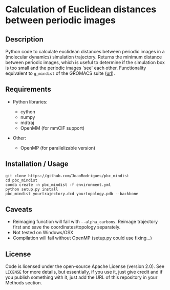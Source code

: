 # Calculation of Euclidean distances between periodic images

## Description
Python code to calculate euclidean distances between periodic images in a (molecular dynamics)
simulation trajectory. Returns the minimum distance between periodic images, which is useful to
determine if the simulation box is too small and the periodic images 'see' each other. Functionality
equivalent to `g_mindist` of the GROMACS suite ([url](http://manual.gromacs.org/documentation/2018/onlinehelp/gmx-mindist.html)).

## Requirements

* Python libraries:
    - cython
    - numpy
    - mdtraj
    - OpenMM (for mmCIF support)

* Other:
    - OpenMP (for parallelizable version)

## Installation / Usage
```
git clone https://github.com/JoaoRodrigues/pbc_mindist
cd pbc_mindist
conda create -n pbc_mindist -f environment.yml
python setup.py install
pbc_mindist yourtrajectory.dcd yourtopology.pdb --backbone
```

## Caveats
- Reimaging function will fail with `--alpha_carbons`. Reimage trajectory first
and save the coordinates/topology separately. 
- Not tested on Windows/OSX
- Compilation will fail without OpenMP (setup.py could use fixing...)

## License
Code is licensed under the open-source Apache License (version 2.0).
See `LICENSE` for more details, but essentially, if you use it, just give
credit and if you publish something with it, just add the URL of this 
repository in your Methods section.